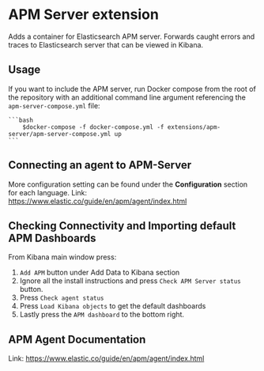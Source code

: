 # APM Server extension

Adds a container for Elasticsearch APM server. Forwards caught errors and traces to Elasticsearch
server that can be viewed in Kibana.

## Usage

If you want to include the APM server, run Docker compose from the root of
the repository with an additional command line argument referencing the `apm-server-compose.yml` file:

    ```bash
        $docker-compose -f docker-compose.yml -f extensions/apm-server/apm-server-compose.yml up
    ```

## Connecting an agent to APM-Server

More configuration setting can be found under the **Configuration**
section for each language. Link: <https://www.elastic.co/guide/en/apm/agent/index.html>

## Checking Connectivity and Importing default APM Dashboards

From Kibana main window press:

1. `Add APM` button under Add Data to Kibana section
2. Ignore all the install instructions and press `Check APM Server status` button.
3. Press `Check agent status`
4. Press `Load Kibana objects` to get the default dashboards
5. Lastly press the `APM dashboard` to the bottom right.

## APM Agent Documentation

Link: <https://www.elastic.co/guide/en/apm/agent/index.html>
